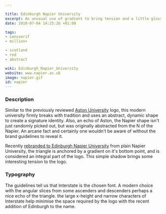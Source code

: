```yaml
---

title: Edinburgh Napier University
excerpt: An unusual use of gradient to bring tension and a little gloss to a newly rebranded University
date: 2010-07-04 14:25:26 +01:00

tags:
- sansserif
- million+

- scotland
- red
- abstract

wiki: Edinburgh_Napier_University
website: www.napier.ac.uk
image: napier.gif
id: napier
---
```



### Description

Similar to the previously reviewed [Aston University](aston.html) logo, this modern university firmly breaks with tradition and uses an abstract, dynamic shape to create a signature identity. Also, an echo of Aston, the Napier shape isn't just randomly picked out, but was originally abstracted from the N of the Napier. An arcane fact and certainly one wouldn't be aware of without the brand guidelines to reveal it.

Recently [rebranded to Edinburgh Napier University](http://edinburghnews.scotsman.com/news/240k-for-Napiers-new-name.6183328.jp) from plain Napier University, the triangle is anchored by a gradient on it's bottom point, and is considered an integral part of the logo. This simple shadow brings some interesting tension to the logo.

### Typography

The guidelines tell us that Interstate is the chosen font. A modern choice with the angular slices from some ascenders and descenders perhaps a nice echo of the triangle. the large x-height and narrow characters of Interstate help minimise the space required by the logo with the recent addition of Edinburgh to the name.
